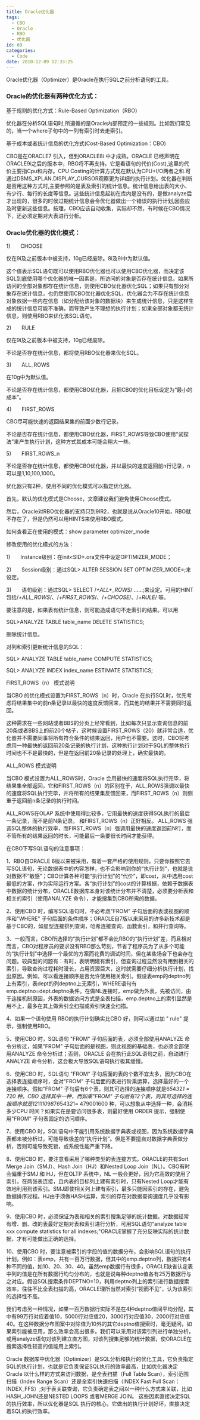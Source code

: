 ```yaml
---
title: Oracle优化器
tags:
  - CBO
  - Oracle
  - RBO
  - 优化器
id: 69
categories:
  - Code
date: 2010-12-09 12:33:25
---
```


Oracle优化器（Optimizer）是Oracle在执行SQL之前分析语句的工具。

### Oracle的优化器有两种优化方式：

基于规则的优化方式：Rule-Based Optimization（RBO）

优化器在分析SQL语句时,所遵循的是Oracle内部预定的一些规则。比如我们常见的，当一个where子句中的一列有索引时去走索引。

基于成本或者统计信息的优化方式(Cost-Based Optimization：CBO)

CBO是在ORACLE7 引入，但到ORACLE8i 中才成熟。ORACLE 已经声明在ORACLE9i之后的版本中，RBO将不再支持。它是看语句的代价(Cost),这里的代价主要指Cpu和内存。CPU Costing的计算方式现在默认为CPU+I/O两者之和.可通过DBMS_XPLAN.DISPLAY_CURSOR观察更为详细的执行计划。优化器在判断是否用这种方式时,主要参照的是表及索引的统计信息。统计信息给出表的大小、有少行、每行的长度等信息。这些统计信息起初在库内是没有的，是做analyze后才出现的，很多的时侯过期统计信息会令优化器做出一个错误的执行计划,因些应及时更新这些信息。按理，CBO应该自动收集，实际却不然，有时候在CBO情况下，还必须定期对大表进行分析。<!--more-->

### Oracle优化器的优化模式：

1)       CHOOSE

仅在9i及之前版本中被支持，10g已经废除。8i及9i中为默认值。

这个值表示SQL语句既可以使用RBO优化器也可以使用CBO优化器，而决定该SQL到底使用哪个优化器的唯一因素是，所访问的对象是否存在统计信息。如果所访问的全部对象都存在统计信息，则使用CBO优化器优化SQL；如果只有部分对象存在统计信息，也仍然使用CBO优化器优化SQL，优化器会为不存在统计信息对象依据一些内在信息（如分配给该对象的数据块）来生成统计信息，只是这样生成的统计信息可能不准确，而导致产生不理想的执行计划；如果全部对象都无统计信息，则使用RBO来优化该SQL语句。

2)       RULE

仅在9i及之前版本中被支持，10g已经废除。

不论是否存在统计信息，都将使用RBO优化器来优化SQL。

3)       ALL_ROWS

在10g中为默认值。

不论是否存在统计信息，都使用CBO优化器，且把CBO的优化目标设定为“最小的成本”。

4)       FIRST_ROWS

CBO尽可能快速的返回结果集的前面少数行记录。

不论是否存在统计信息，都使用CBO优化器，FIRST_ROWS导致CBO使用“试探法”来产生执行计划，这种方式其成本可能会稍大一些。

5)       FIRST_ROWS_n

不论是否存在统计信息，都使用CBO优化器，并以最快的速度返回前n行记录，n可以是1,10,100,1000。

优化器只有2种，使用不同的优化模式可以指定优化器。

首先，默认的优化模式是Choose，文章建议我们避免使用Choose模式。

然后，Oracle对RBO优化器的支持只到9IR2，也就是说从Oracle10开始，RBO就不存在了，但是仍然可以用HINTS来使用RBO模式。

如何查看正在使用的模式：show parameter optimizer_mode

修改使用的优化模式的方法：

1)       Instance级别：在init&lt;SID&gt;.ora文件中设定OPTIMIZER_MODE；

2)       Session级别：通过SQL&gt; ALTER SESSION SET OPTIMIZER_MODE=;来设定。

3)       语句级别：通过SQL&gt; SELECT /*+ALL+_ROWS*/ ……;来设定。可用的HINT包括/*+ALL_ROWS*/、/*+FIRST_ROWS*/、/*+CHOOSE*/、/*+RULE*/ 等。

要注意的是，如果表有统计信息，则可能造成语句不走索引的结果。可以用

SQL&gt;ANALYZE TABLE table_name DELETE STATISTICS;

删除统计信息。

对列和索引更新统计信息的SQL：

SQL&gt; ANALYZE TABLE table_name COMPUTE STATISTICS;

SQL&gt; ANALYZE INDEX index_name ESTIMATE STATISTICS;

FIRST_ROWS（n） 模式说明

当CBO 的优化模式设置为FIRST_ROWS（n）时，Oracle 在执行SQL时，优先考虑将结果集中的前n条记录以最快的速度反馈回来，而其他的结果并不需要同时返回。

这种需求在一些网站或者BBS的分页上经常看到，比如每次只显示查询信息的前20条或者BBS上的前20个帖子，这时候设置FIRST_ROWS（20）就非常合适，优化器并不需要同事将所有符合条件的结果返回，用户也不需要。这时，CBO将考虑用一种最快的返回前20条记录的执行计划，这种执行计划对于SQL的整体执行时间也不不是最快的，但是在返回前20条记录的处理上，确实最快的。

ALL_ROWS 模式说明

当CBO 模式设置为ALL_ROWS时，Oracle 会用最快的速度将SQL执行完毕，将结果集全部返回，它和FIRST_ROWS（n）的区别在于，ALL_ROWS强调以最快的速度将SQL执行完毕，并将所有的结果集反馈回来，而FIRST_ROWS（n）则侧重于返回前n条记录的执行时间。

ALL_ROWS在OLAP 系统中使用得比较多，它用最快的速度获得SQL执行的最后一条记录，而不是前N条记录。 和FIRST_ROWS（n）正好相反。 ALL_ROWS 强调SQL整体的执行效率，而FIRST_ROWS（n）强调用最快的速度返回前N行，而不管所有的结果返回的时长，可能最后一条要很长时间才能获得。

在CBO下写SQL语句的注意事项：

1、RBO自ORACLE 6版以来被采用，有着一套严格的使用规则，只要你按照它去写SQL语句，无论数据表中的内容怎样，也不会影响到你的“执行计划”，也就是说对数据不“敏感”；CBO计算各种可能“执行计划”的“代价”，即cost，从中选用cost最低的方案，作为实际运行方案。各“执行计划”的cost的计算根据，依赖于数据表中数据的统计分布，ORACLE数据库本身对该统计分布并不清楚，必须要分析表和相关的索引（使用ANALYZE 命令），才能搜集到CBO所需的数据。

2、使用CBO 时，编写SQL语句时，不必考虑"FROM" 子句后面的表或视图的顺序和"WHERE" 子句后面的条件顺序；ORACLE自7版以来采用的许多新技术都是基于CBO的，如星型连接排列查询，哈希连接查询，函数索引，和并行查询等。

3、一般而言，CBO所选择的“执行计划”都不会比RBO的“执行计划”差，而且相对而言，CBO对程序员的要求没有RBO那么苛刻，节省了程序员为了从多个可能的“执行计划”中选择一个最优的方案而花费的调试时间，但在某些场合下也会存在问题。较典型的问题有：有时，表明明建有索引，但查询过程显然没有用到相关的索引，导致查询过程耗时漫长，占用资源巨大，这时就需要仔细分析执行计划，找出原因。例如，可以看连接顺序是否允许使用相关索引。假设表emp的deptno列上有索引，表dept的列deptno上无索引，WHERE语句有emp.deptno=dept.deptno条件。在做NL连接时，emp做为外表，先被访问，由于连接机制原因，外表的数据访问方式是全表扫描，emp.deptno上的索引显然是用不上，最多在其上做索引全扫描或索引快速全扫描。

4、如果一个语句使用 RBO的执行计划确实比CBO 好，则可以通过加 " rule" 提示，强制使用RBO。

5、使用CBO 时，SQL语句 "FROM" 子句后面的表，必须全部使用ANALYZE 命令分析过，如果"FROM" 子句后面的是视图，则此视图的基础表，也必须全部使用ANALYZE 命令分析过；否则，ORACLE 会在执行此SQL语句之前，自动进行ANALYZE 命令分析，这会极大导致SQL语句执行极其缓慢。

6、使用CBO 时，SQL语句 "FROM" 子句后面的表的个数不宜太多，因为CBO在选择表连接顺序时，会对"FROM" 子句后面的表进行阶乘运算，选择最好的一个连接顺序。假如"FROM" 子句后有6个表，则其可选择的连接顺序就是6*5*4*3*2*1 = 720 种，CBO 选择其中一种，而如果"FROM" 子句后有12个表，则其可选择的连接顺序就是12*11*10*9*8*7*6*5*4*3*2*1= 479001600 种，可以想象从中选择一种，会消耗多少CPU 时间？如果实在是要访问很多表，则最好使用 ORDER 提示，强制使用"FROM" 子句表固定的访问顺序。

7、使用CBO 时，SQL语句中不能引用系统数据字典表或视图，因为系统数据字典表都未被分析过，可能导致极差的“执行计划”。但是不要擅自对数据字典表做分析，否则可能导致死锁，或系统性能严重下降。

8、使用CBO 时，要注意看采用了哪种类型的表连接方式。ORACLE的共有Sort Merge Join（SMJ）、Hash Join（HJ）和Nested Loop Join（NL）。CBO有时会偏重于SMJ 和 HJ，但在OLTP 系统中，NL 一般会更好，因为它高效的使用了索引。在两张表连接，且内表的目标列上建有索引时，只有Nested Loop才能有效地利用到该索引。SMJ即使相关列上建有索引，最多只能因索引的存在，避免数据排序过程。HJ由于须做HASH运算，索引的存在对数据查询速度几乎没有影响。

9、使用CBO 时，必须保证为表和相关的索引搜集足够的统计数据。对数据经常有增、删、改的表最好定期对表和索引进行分析，可用SQL语句“analyze table xxx compute statistics for all indexes;"ORACLE掌握了充分反映实际的统计数据，才有可能做出正确的选择。

10、使用CBO 时，要注意被索引的字段的值的数据分布，会影响SQL语句的执行计划。例如：表emp，共有一百万行数据，但其中的emp.deptno列，数据只有4种不同的值，如10、20、30、40。虽然emp数据行有很多，ORACLE缺省认定表中列的值是在所有数据行均匀分布的，也就是说每种deptno值各有25万数据行与之对应。假设SQL搜索条件DEPTNO=10，利用deptno列上的索引进行数据搜索效率，往往不比全表扫描的高，ORACLE理所当然对索引“视而不见”，认为该索引的选择性不高。

我们考虑另一种情况，如果一百万数据行实际不是在4种deptno值间平均分配，其中有99万行对应着值10，5000行对应值20，3000行对应值30，2000行对应值40。在这种数据分布图案中对除值为10外的其它deptno值搜索时，毫无疑问，如果索引能被应用，那么效率会高出很多。我们可以采用对该索引列进行单独分析，或用analyze语句对该列建立直方图，对该列搜集足够的统计数据，使ORACLE在搜索选择性较高的值能用上索引。

Oracle 数据库中优化器（Optimizer）是SQL分析和执行的优化工具，它负责指定SQL的执行计划，也就是它负责保证SQL执行的效率最高，比如优化器决定Oracle 以什么样的方式来访问数据，是全表扫描（Full Table Scan），索引范围扫描（Index Range Scan）还是全索引快速扫描（INDEX Fast Full Scan：INDEX_FFS）;对于表关联查询，它负责确定表之间以一种什么方式来关联，比如HASH_JOHN还是NESTED LOOPS 或者MERGE JOIN。 这些因素直接决定SQL的执行效率，所以优化器是SQL 执行的核心，它做出的执行计划好坏，直接决定着SQL的执行效率。